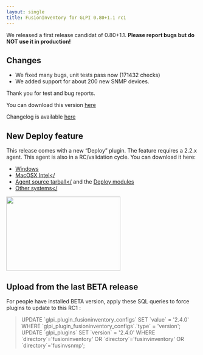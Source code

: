 ```yaml
---
layout: single
title: FusionInventory for GLPI 0.80+1.1 rc1
---
```


We released a first release candidat of 0.80+1.1.
<strong>Please report bugs but do NOT use it in production!</strong>

## Changes


* We fixed many bugs, unit tests pass now (171432 checks)
* We added support for about 200 new SNMP devices.



Thank you for test and bug reports.

You can download this version [here](http://forge.fusioninventory.org/attachments/download/502/fusioninventory-for-glpi-metapackage_0.80_1.1-RC1.tar.gz)


Changelog is available [here](http://forge.fusioninventory.org/projects/fusioninventory-for-glpi/roadmap#0.80+1.1)

## New Deploy feature

This release comes with a new “Deploy” plugin. The feature requires a 2.2.x agent. This agent is also in a RC/validation cycle. You can download it here:

* [Windows](http://prebuilt.fusioninventory.org/devel/2.2.x/windows-i386/)
* <a href="http://prebuilt.fusioninventory.org/devel/2.2.x/macosx-intel/">MacOSX Intel</<a>
* <a href="https://github.com/fusinv/fusioninventory-agent/tarball/2.2.x">Agent source tarball</<a> and the [Deploy modules](https://github.com/fusinv/fusioninventory-agent-task-deploy/tarball/master)
* <a href="http://prebuilt.fusioninventory.org/devel/2.2.x/">Other systems</<a>




<a href="/news_docs/presentation_deploy_3.jpg"><img src="/news_docs/presentation_deploy_3-300x195.jpg" alt="" title="presentation_deploy_3" width="300" height="195" class="aligncenter size-medium wp-image-1352" /></a>

## Upload from the last BETA release

For people have installed BETA version, apply these SQL queries to force plugins to update to this RC1 : 

<blockquote>
UPDATE `glpi_plugin_fusioninventory_configs` SET `value` = '2.4.0' WHERE `glpi_plugin_fusioninventory_configs`.`type` = 'version';
UPDATE `glpi_plugins` SET `version` = '2.4.0' WHERE `directory`='fusioninventory' OR `directory`='fusinvinventory' OR `directory`='fusinvsnmp';
</blockquote>


